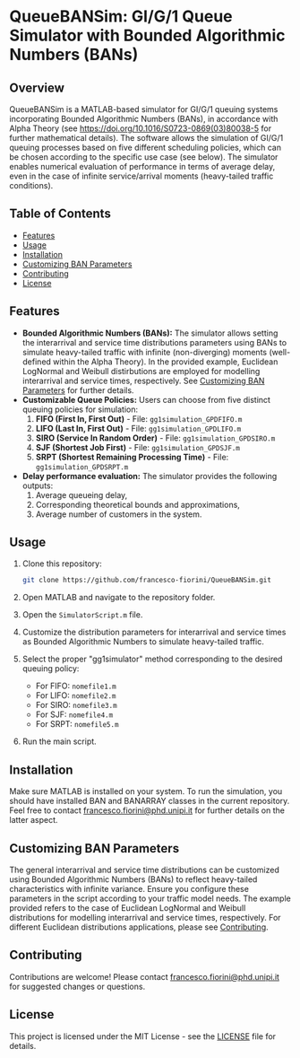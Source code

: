 # QueueBANSim: GI/G/1 Queue Simulator with Bounded Algorithmic Numbers (BANs)

## Overview
QueueBANSim is a MATLAB-based simulator for GI/G/1 queuing systems incorporating Bounded Algorithmic Numbers (BANs), in accordance with Alpha Theory (see https://doi.org/10.1016/S0723-0869(03)80038-5 for further mathematical details). The software allows the simulation of GI/G/1 queuing processes based on five different scheduling policies, which can be chosen according to the specific use case (see below). The simulator enables numerical evaluation of performance in terms of average delay, even in the case of infinite service/arrival moments (heavy-tailed traffic conditions).

## Table of Contents
- [Features](#features)
- [Usage](#usage)
- [Installation](#installation)
- [Customizing BAN Parameters](#customizing-ban-parameters)
- [Contributing](#contributing)
- [License](#license)

## Features
- **Bounded Algorithmic Numbers (BANs):** The simulator allows setting the interarrival and service time distributions parameters using BANs to simulate heavy-tailed traffic with infinite (non-diverging) moments (well-defined within the Alpha Theory). In the provided example, Euclidean LogNormal and Weibull distirbutions are employed for modelling interarrival and service times, respectively. See [Customizing BAN Parameters](#customizing-ban-parameters) for further details.
- **Customizable Queue Policies:** Users can choose from five distinct queuing policies for simulation:
  1. **FIFO (First In, First Out)** - File: `gg1simulation_GPDFIFO.m`
  2. **LIFO (Last In, First Out)** - File: `gg1simulation_GPDLIFO.m`
  3. **SIRO (Service In Random Order)** - File: `gg1simulation_GPDSIRO.m`
  4. **SJF (Shortest Job First)** - File: `gg1simulation_GPDSJF.m`
  5. **SRPT (Shortest Remaining Processing Time)** - File: `gg1simulation_GPDSRPT.m`
- **Delay performance evaluation:** The simulator provides the following outputs:
  1. Average queueing delay,
  2. Corresponding theoretical bounds and approximations,
  3. Average number of customers in the system.


## Usage
1. Clone this repository:
    ```bash
    git clone https://github.com/francesco-fiorini/QueueBANSim.git
    ```
2. Open MATLAB and navigate to the repository folder.

3. Open the `SimulatorScript.m` file.

4. Customize the distribution parameters for interarrival and service times as Bounded Algorithmic Numbers to simulate heavy-tailed traffic.

5. Select the proper "gg1simulator" method corresponding to the desired queuing policy:
   - For FIFO: `nomefile1.m`
   - For LIFO: `nomefile2.m`
   - For SIRO: `nomefile3.m`
   - For SJF: `nomefile4.m`
   - For SRPT: `nomefile5.m`

6. Run the main script.

## Installation
Make sure MATLAB is installed on your system. To run the simulation, you should have installed BAN and BANARRAY classes in the current repository. Feel free to contact francesco.fiorini@phd.unipi.it for further details on the latter aspect.

## Customizing BAN Parameters
The general interarrival and service time distributions can be customized using Bounded Algorithmic Numbers (BANs) to reflect heavy-tailed characteristics with infinite variance. Ensure you configure these parameters in the script according to your traffic model needs. The example provided refers to the case of Euclidean LogNormal and Weibull distributions for modelling interarrival and service times, respectively. For different Euclidean distributions applications, please see [Contributing](#contributing).

## Contributing
Contributions are welcome! Please contact francesco.fiorini@phd.unipi.it for suggested changes or questions.

## License
This project is licensed under the MIT License - see the [LICENSE](LICENSE) file for details.
